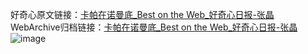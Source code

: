 好奇心原文链接：[卡帕在诺曼底_Best on the Web_好奇心日报-张晶](https://www.qdaily.com/articles/1260.html)
WebArchive归档链接：[卡帕在诺曼底_Best on the Web_好奇心日报-张晶](http://web.archive.org/web/20190623145730/https://www.qdaily.com/articles/1260.html)
![image](http://ww3.sinaimg.cn/large/007d5XDply1g3v4cu469cj30u029rdxm)
